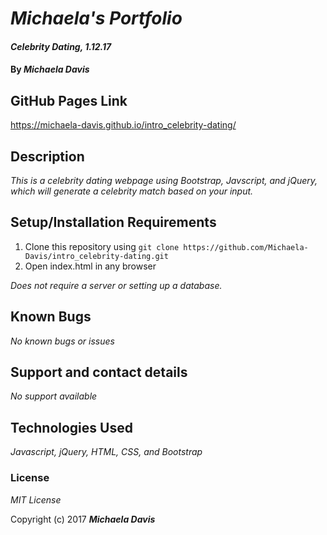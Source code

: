 # _Michaela's Portfolio_

#### _Celebrity Dating, 1.12.17_

#### By _**Michaela Davis**_

## GitHub Pages Link
https://michaela-davis.github.io/intro_celebrity-dating/

## Description

_This is a celebrity dating webpage using Bootstrap, Javscript, and jQuery, which will generate a celebrity match based on your input._

## Setup/Installation Requirements

1. Clone this repository using `git clone https://github.com/Michaela-Davis/intro_celebrity-dating.git`
2. Open index.html in any browser

_Does not require a server or setting up a database._

## Known Bugs

_No known bugs or issues_

## Support and contact details

_No support available_

## Technologies Used

_Javascript, jQuery, HTML, CSS, and Bootstrap_

### License

*MIT License*

Copyright (c) 2017 **_Michaela Davis_**

